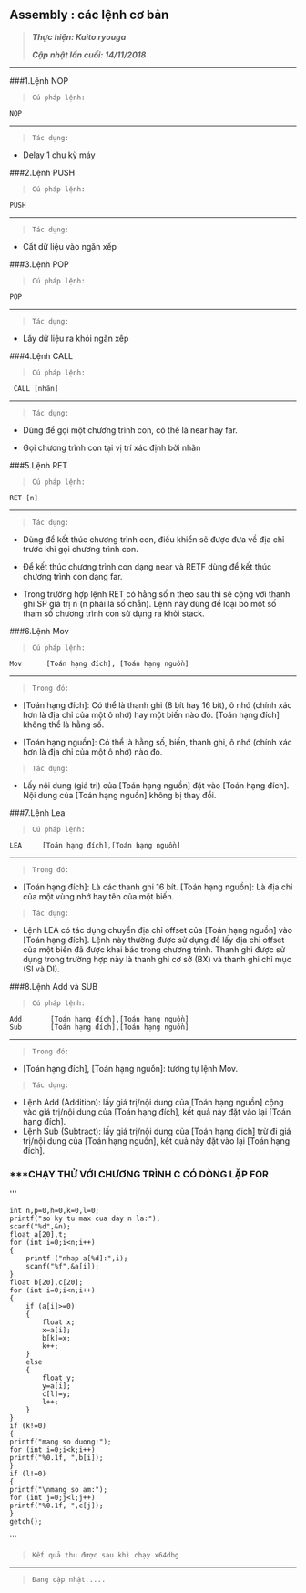 ## Assembly : các lệnh cơ bản
> **_Thực hiện: Kaito ryouga_**
>
> **_Cập nhật lần cuối: 14/11/2018_**
----
###1.Lệnh NOP
>     Cú pháp lệnh:
    NOP
----
>     Tác dụng:

- Delay 1 chu kỳ máy

###2.Lệnh PUSH
>     Cú pháp lệnh:
    PUSH
----
>     Tác dụng:

- Cất dữ liệu vào ngăn xếp

###3.Lệnh POP
>     Cú pháp lệnh:
    POP
----
>     Tác dụng:

- Lấy dữ liệu ra khỏi ngăn xếp

###4.Lệnh CALL
>     Cú pháp lệnh:
     CALL [nhãn]
----
>     Tác dụng:

- Dùng để gọi một chương trình con, có thể là near hay far.

- Gọi chương trình con tại vị trí xác định bởi nhãn

###5.Lệnh RET
>     Cú pháp lệnh:
    RET [n]
----
>     Tác dụng:

- Dùng để kết thúc chương trình con, điều khiển sẽ được đưa về địa chỉ trước khi gọi chương trình con.

- Để kết thúc chương trình con dạng near và RETF dùng để kết thúc chương trình con dạng far.

- Trong trường hợp lệnh RET có hằng số n theo sau thì sẽ cộng với thanh ghi SP giá trị n (n phải là số chẵn). Lệnh này dùng để loại bỏ một số tham số chương trình con sử dụng ra khỏi stack.

###6.Lệnh Mov

>     Cú pháp lệnh:
    Mov      [Toán hạng đích], [Toán hạng nguồn]
----
>     Trong đó:

- [Toán hạng đích]: Có thể là thanh ghi (8 bít hay 16 bít), ô nhớ (chính xác hơn là địa chỉ của một ô nhớ) hay một biến nào đó. [Toán hạng đích] không thể là hằng số.   

- [Toán hạng nguồn]: Có thể là hằng số, biến, thanh ghi, ô nhớ (chính xác hơn là địa chỉ của một ô nhớ) nào đó.

>     Tác dụng:

- Lấy nội dung (giá trị) của [Toán hạng nguồn] đặt vào [Toán hạng đích]. Nội dung của [Toán hạng nguồn] không bị thay đổi.

###7.Lệnh Lea
>     Cú pháp lệnh:
    LEA     [Toán hạng đích],[Toán hạng nguồn]
----
>     Trong đó:

- [Toán hạng đích]: Là các thanh ghi 16 bít. [Toán hạng nguồn]: Là địa chỉ của một vùng nhớ hay tên của một biến.

>     Tác dụng:

- Lệnh LEA có tác dụng chuyển địa chỉ offset của [Toán hạng nguồn] vào [Toán hạng đích]. Lệnh này thường được sử dụng để lấy địa chỉ offset của một biến đã được khai báo trong chương trình. Thanh ghi được sử dụng trong trường hợp này là thanh ghi cơ sở (BX) và thanh ghi chỉ mục (SI và DI).   

###8.Lệnh Add và SUB
>     Cú pháp lệnh:
    Add       [Toán hạng đích],[Toán hạng nguồn]
    Sub       [Toán hạng đích],[Toán hạng nguồn]
----
>     Trong đó:

- [Toán hạng đích], [Toán hạng nguồn]: tương tự lệnh Mov.

>     Tác dụng:

- Lệnh Add (Addition): lấy giá trị/nội dung của [Toán hạng nguồn] cộng vào giá trị/nội dung của [Toán hạng đích], kết quả này đặt vào lại [Toán hạng đích]. 
- Lệnh Sub (Subtract): lấy giá trị/nội dung của [Toán hạng đich] trừ đi giá trị/nội dung của [Toán hạng nguồn], kết quả này đặt vào lại [Toán hạng đích].

### ***CHẠY THỬ VỚI CHƯƠNG TRÌNH C CÓ DÒNG LẶP FOR
'''
 
	int n,p=0,h=0,k=0,l=0;
	printf("so ky tu max cua day n la:");
	scanf("%d",&n);
	float a[20],t;
	for (int i=0;i<n;i++)
	{
		printf ("nhap a[%d]:",i);
		scanf("%f",&a[i]);	
	}
	float b[20],c[20];
	for (int i=0;i<n;i++)
	{
		if (a[i]>=0)
		{
			float x;
			x=a[i];
			b[k]=x;
			k++;
		}
		else 
		{
			float y;
			y=a[i];
			c[l]=y;
			l++;
		}
	}
	if (k!=0)
	{
	printf("mang so duong:");
	for (int i=0;i<k;i++)
	printf("%0.1f, ",b[i]);
	}
	if (l!=0)
	{
	printf("\nmang so am:");
	for (int j=0;j<l;j++)
	printf("%0.1f, ",c[j]);
	}
	getch();

'''
>     Kết quả thu được sau khi chạy x64dbg
----
>     Đang cập nhật.....
